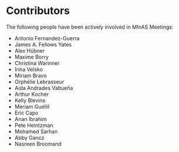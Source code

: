 # Contributors

The following people have been actively involved in MInAS Meetings:

- Antonio Fernandez-Guerra
- James A. Fellows Yates
- Alex Hübner
- Maxime Borry
- Christina Warinner
- Irina Velsko
- Miriam Bravo
- Orphélie Lebrasseur
- Aida Andrades Valtueña
- Arthur Kocher
- Kelly Blevins
- Meriam Guellil
- Eric Capo
- Anan Ibrahim
- Pete Heintzman
- Mohamed Sarhan
- Abby Gancz
- Nasreen Broomand
